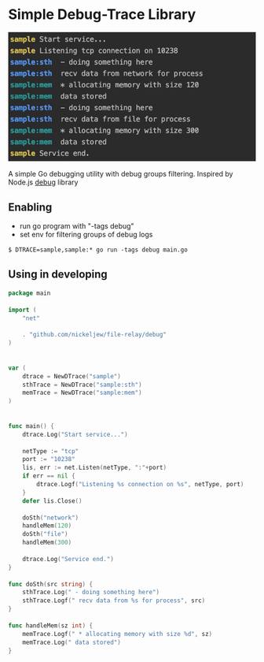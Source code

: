 # Simple Debug-Trace Library


![](./dtrace-sample.png)

A simple Go debugging utility with debug groups filtering.
Inspired by Node.js [debug](https://github.com/visionmedia/debug) library


## Enabling
- run go program with "-tags debug"
- set env for filtering groups of debug logs
```
$ DTRACE=sample,sample:* go run -tags debug main.go
```

## Using in developing
```go
package main

import (
	"net"

	. "github.com/nickeljew/file-relay/debug"
)


var (
	dtrace = NewDTrace("sample")
	sthTrace = NewDTrace("sample:sth")
	memTrace = NewDTrace("sample:mem")
)


func main() {
	dtrace.Log("Start service...")

	netType := "tcp"
	port := "10238"
	lis, err := net.Listen(netType, ":"+port)
	if err == nil {
		dtrace.Logf("Listening %s connection on %s", netType, port)
	}
	defer lis.Close()

	doSth("network")
	handleMem(120)
	doSth("file")
	handleMem(300)

	dtrace.Log("Service end.")
}

func doSth(src string) {
	sthTrace.Log(" - doing something here")
	sthTrace.Logf(" recv data from %s for process", src)
}

func handleMem(sz int) {
	memTrace.Logf(" * allocating memory with size %d", sz)
	memTrace.Log(" data stored")
}
```
